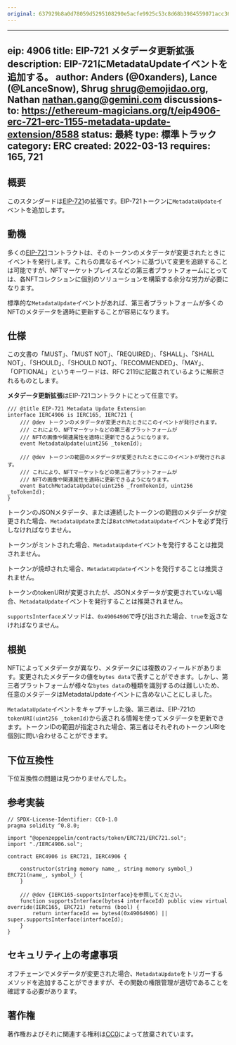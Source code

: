 ```yaml
---
original: 637929b8a0d78059d5295108290e5acfe9925c53c8d68b3984559071acc3646b
---
```


---
eip: 4906
title: EIP-721 メタデータ更新拡張
description: EIP-721にMetadataUpdateイベントを追加する。
author: Anders (@0xanders), Lance (@LanceSnow), Shrug <shrug@emojidao.org>, Nathan <nathan.gang@gemini.com>
discussions-to: https://ethereum-magicians.org/t/eip4906-erc-721-erc-1155-metadata-update-extension/8588
status: 最終
type: 標準トラック
category: ERC
created: 2022-03-13
requires: 165, 721
---

## 概要

このスタンダードは[EIP-721](./eip-721.md)の拡張です。EIP-721トークンに`MetadataUpdate`イベントを追加します。

## 動機

多くの[EIP-721](./eip-721.md)コントラクトは、そのトークンのメタデータが変更されたときにイベントを発行します。これらの異なるイベントに基づいて変更を追跡することは可能ですが、NFTマーケットプレイスなどの第三者プラットフォームにとっては、各NFTコレクションに個別のソリューションを構築する余分な労力が必要になります。

標準的な`MetadataUpdate`イベントがあれば、第三者プラットフォームが多くのNFTのメタデータを適時に更新することが容易になります。

## 仕様

この文書の「MUST」、「MUST NOT」、「REQUIRED」、「SHALL」、「SHALL NOT」、「SHOULD」、「SHOULD NOT」、「RECOMMENDED」、「MAY」、「OPTIONAL」というキーワードは、RFC 2119に記載されているように解釈されるものとします。

**メタデータ更新拡張**はEIP-721コントラクトにとって任意です。

```solidity
/// @title EIP-721 Metadata Update Extension
interface IERC4906 is IERC165, IERC721 {
    /// @dev トークンのメタデータが変更されたときにこのイベントが発行されます。
    /// これにより、NFTマーケットなどの第三者プラットフォームが
    /// NFTの画像や関連属性を適時に更新できるようになります。
    event MetadataUpdate(uint256 _tokenId);

    /// @dev トークンの範囲のメタデータが変更されたときにこのイベントが発行されます。
    /// これにより、NFTマーケットなどの第三者プラットフォームが
    /// NFTの画像や関連属性を適時に更新できるようになります。
    event BatchMetadataUpdate(uint256 _fromTokenId, uint256 _toTokenId);
}
```

トークンのJSONメタデータ、または連続したトークンの範囲のメタデータが変更された場合、`MetadataUpdate`または`BatchMetadataUpdate`イベントを必ず発行しなければなりません。

トークンがミントされた場合、`MetadataUpdate`イベントを発行することは推奨されません。

トークンが焼却された場合、`MetadataUpdate`イベントを発行することは推奨されません。

トークンのtokenURIが変更されたが、JSONメタデータが変更されていない場合、`MetadataUpdate`イベントを発行することは推奨されません。

`supportsInterface`メソッドは、`0x49064906`で呼び出された場合、`true`を返さなければなりません。

## 根拠

NFTによってメタデータが異なり、メタデータには複数のフィールドがあります。変更されたメタデータの値を`bytes data`で表すことができます。しかし、第三者プラットフォームが様々な`bytes data`の種類を識別するのは難しいため、任意のメタデータはMetadataUpdateイベントに含めないことにしました。

`MetadataUpdate`イベントをキャプチャした後、第三者は、EIP-721の`tokenURI(uint256 _tokenId)`から返される情報を使ってメタデータを更新できます。トークンIDの範囲が指定された場合、第三者はそれぞれのトークンURIを個別に問い合わせることができます。

## 下位互換性

下位互換性の問題は見つかりませんでした。

## 参考実装

```solidity
// SPDX-License-Identifier: CC0-1.0
pragma solidity ^0.8.0;

import "@openzeppelin/contracts/token/ERC721/ERC721.sol";
import "./IERC4906.sol";

contract ERC4906 is ERC721, IERC4906 {

    constructor(string memory name_, string memory symbol_) ERC721(name_, symbol_) {
    }

    /// @dev {IERC165-supportsInterface}を参照してください。
    function supportsInterface(bytes4 interfaceId) public view virtual override(IERC165, ERC721) returns (bool) {
        return interfaceId == bytes4(0x49064906) || super.supportsInterface(interfaceId);
    }
}
```

## セキュリティ上の考慮事項

オフチェーンでメタデータが変更された場合、`MetadataUpdate`をトリガーするメソッドを追加することができますが、その関数の権限管理が適切であることを確認する必要があります。

## 著作権

著作権およびそれに関連する権利は[CC0](../LICENSE.md)によって放棄されています。